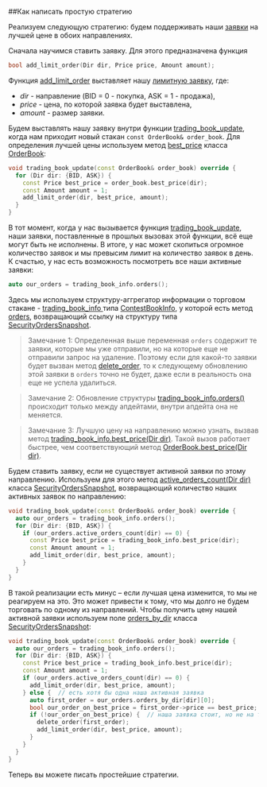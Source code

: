 ##Как написать простую стратегию

Реализуем следующую стратегию: будем поддерживать наши [заявки](../terms.md#order) на лучшей цене в обоих направлениях. 

Сначала научимся ставить заявку. Для этого предназначена функция 
```c++
bool add_limit_order(Dir dir, Price price, Amount amount);
```

Функция [add_limit_order](../api/ParticipantStrategy.md#add_limit_order) выставляет нашу [лимитную заявку](../terms.md#limit_order), где:
- *dir* - направление (BID = 0 - покупка, ASK = 1 - продажа),
- *price* - цена, по которой заявка будет выставлена,
- *amount* - размер заявки.

Будем выставлять нашу заявку внутри функции [trading_book_update](../api/ParticipantStrategy.md#trading_book_update), когда нам приходит новый стакан `const OrderBook& order_book`. Для определения лучшей цены используем метод [best_price](../api/OrderBook.md#best_price) класса [OrderBook](../api/OrderBook.md):
```c++
void trading_book_update(const OrderBook& order_book) override {
  for (Dir dir: {BID, ASK}) {
    const Price best_price = order_book.best_price(dir);
	const Amount amount = 1;
    add_limit_order(dir, best_price, amount);
  }
}
```

В тот момент, когда у нас вызывается функция [trading_book_update](../api/ParticipantStrategy.md#trading_book_update), наши заявки, поставленные в прошлых вызовах этой функции, всё еще могут быть не исполнены. В итоге, у нас может скопиться огромное количество заявок и мы превысим лимит на количество заявок в день. К счастью, у нас есть возможность посмотреть все наши активные заявки: 
```c++
auto our_orders = trading_book_info.orders();
```

Здесь мы используем структуру-аггрегатор информации о торговом стакане - [trading_book_info
](../api/ParticipantStrategy.md#trading_book_info
) типа [ContestBookInfo](../api/ContestBookInfo.md), у которой есть метод [orders](../api/ContestBookInfo.mв#orders), возвращающий ссылку на структуру типа [SecurityOrdersSnapshot](../api/SecurityOrdersSnapshot.md#).


> Замечание 1: Определенная выше переменная `orders` содержит те заявки, которые мы уже отправили, но на которые еще не отправили запрос на удаление. Поэтому если для какой-то заявки будет вызван метод [delete_order](../api/ParticipantStrategy.md#delete_order), то к следующему обновлению этой заявки в `orders` точно не будет, даже если в реальность она еще не успела удалиться. 

> Замечание 2: Обновление структуры [trading_book_info.orders()](../api/ContestBookInfo.md#orders) происходит только между апдейтами, внутри апдейта она не меняется.

> Замечание 3: Лучшую цену на направлению можно узнать, вызвав метод 
[trading_book_info.best_price(Dir dir)](../api/ContestBookInfo.md#best_price). Такой вызов работает быстрее, чем соответствующий метод [OrderBook.best_price(Dir dir)](../api/OrderBook.md#best_price). 

Будем ставить заявку, если не существует активной заявки по этому направлению. Используем для этого метод [active_orders_count(Dir dir)](../api/SecurityOrdersSnapshot.md#active_orders_count) класса [SecurityOrdersSnapshot](../api/SecurityOrdersSnapshot.md), возвращающий количество наших активных заявок по направлению:

```c++
void trading_book_update(const OrderBook& order_book) override {
  auto our_orders = trading_book_info.orders();
  for (Dir dir: {BID, ASK}) {
    if (our_orders.active_orders_count(dir) == 0) {
      const Price best_price = trading_book_info.best_price(dir);
      const Amount amount = 1;
      add_limit_order(dir, best_price, amount);
    }
  }
}
```

В такой реализации есть минус – если лучшая цена изменится, то мы не реагируем на это. Это может привести к тому, что мы долго не будем торговать по одному из направлений. Чтобы получить цену нашей активной заявки используем поле [orders_by_dir](../api/SecurityOrdersSnapshot.md#orders_by_dir) класса [SecurityOrdersSnapshot](../api/SecurityOrdersSnapshot.md#):

```c++
void trading_book_update(const OrderBook& order_book) override {
  auto our_orders = trading_book_info.orders();
  for (Dir dir: {BID, ASK}) {
    const Price best_price = trading_book_info.best_price(dir);
    const Amount amount = 1;
    if (our_orders.active_orders_count(dir) == 0) {
      add_limit_order(dir, best_price, amount);
    } else {  // есть хотя бы одна наша активная заявка
      auto first_order = our_orders.orders_by_dir[dir][0];
      bool our_order_on_best_price = first_order->price == best_price;
      if (!our_order_on_best_price) {  // наша заявка стоит, но не на текущей лучшей цене
        delete_order(first_order);
        add_limit_order(dir, best_price, amount);
      }
    }
  }
}
```

Теперь вы можете писать простейшие стратегии.